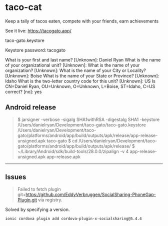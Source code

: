 # taco-cat

Keep a tally of tacos eaten, compete with your friends, earn achievements

See it live: https://tacogato.app/

taco-gato.keystore

Keystore password: tacogato

What is your first and last name?
[Unknown]: Daniel Ryan
What is the name of your organizational unit?
[Unknown]:
What is the name of your organization?
[Unknown]:
What is the name of your City or Locality?
[Unknown]: Boise
What is the name of your State or Province?
[Unknown]: Idaho
What is the two-letter country code for this unit?
[Unknown]: US
Is CN=Daniel Ryan, OU=Unknown, O=Unknown, L=Boise, ST=Idaho, C=US correct?
[no]: yes

## Android release

> $ jarsigner -verbose -sigalg SHA1withRSA -digestalg SHA1 -keystore /Users/danielryan/Development/taco-gato/taco-gato.keystore /Users/danielryan/Development/taco-gato/platforms/android/app/build/outputs/apk/release/app-release-unsigned.apk taco-gato
> $ cd /Users/danielryan/Development/taco-gato/platforms/android/app/build/outputs/apk/release/
> \$ ~/Library/Android/sdk/build-tools/28.0.0/zipalign -v 4 app-release-unsigned.apk app-release.apk

---

## Issues

> Failed to fetch plugin git+https://github.com/EddyVerbruggen/SocialSharing-PhoneGap-Plugin.git via registry.

Solved by specifying a version.

```
ionic cordova plugin add cordova-plugin-x-socialsharing@5.4.4
```
